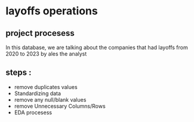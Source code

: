 # layoffs operations 
## project procesess 
In this database, we are talking about the companies that had layoffs from 2020 to 2023
by ales the analyst 
## steps :
- remove duplicates values
- Standardizing data
- remove any null/blank values
- remove Unnecessary Columns/Rows
- EDA procesess
